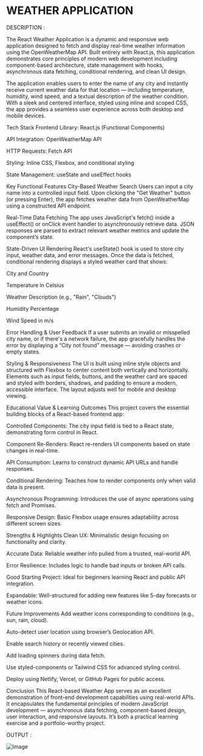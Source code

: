 # WEATHER APPLICATION

DESCRIPTION : 

The React Weather Application is a dynamic and responsive web application designed to fetch and display real-time weather information using the OpenWeatherMap API. Built entirely with React.js, this application demonstrates core principles of modern web development including component-based architecture, state management with hooks, asynchronous data fetching, conditional rendering, and clean UI design.

The application enables users to enter the name of any city and instantly receive current weather data for that location — including temperature, humidity, wind speed, and a textual description of the weather condition. With a sleek and centered interface, styled using inline and scoped CSS, the app provides a seamless user experience across both desktop and mobile devices.

Tech Stack
Frontend Library: React.js (Functional Components)

API Integration: OpenWeatherMap API

HTTP Requests: Fetch API

Styling: Inline CSS, Flexbox, and conditional styling

State Management: useState and useEffect hooks

Key Functional Features
City-Based Weather Search
Users can input a city name into a controlled input field. Upon clicking the "Get Weather" button (or pressing Enter), the app fetches weather data from OpenWeatherMap using a constructed API endpoint.

Real-Time Data Fetching
The app uses JavaScript's fetch() inside a useEffect() or onClick event handler to asynchronously retrieve data. JSON responses are parsed to extract relevant weather metrics and update the component’s state.

State-Driven UI Rendering
React's useState() hook is used to store city input, weather data, and error messages. Once the data is fetched, conditional rendering displays a styled weather card that shows:

City and Country

Temperature in Celsius

Weather Description (e.g., "Rain", "Clouds")

Humidity Percentage

Wind Speed in m/s

Error Handling & User Feedback
If a user submits an invalid or misspelled city name, or if there's a network failure, the app gracefully handles the error by displaying a “City not found” message — avoiding crashes or empty states.

Styling & Responsiveness
The UI is built using inline style objects and structured with Flexbox to center content both vertically and horizontally. Elements such as input fields, buttons, and the weather card are spaced and styled with borders, shadows, and padding to ensure a modern, accessible interface. The layout adjusts well for mobile and desktop viewing.

Educational Value & Learning Outcomes
This project covers the essential building blocks of a React-based frontend app:

Controlled Components: The city input field is tied to a React state, demonstrating form control in React.

Component Re-Renders: React re-renders UI components based on state changes in real-time.

API Consumption: Learns to construct dynamic API URLs and handle responses.

Conditional Rendering: Teaches how to render components only when valid data is present.

Asynchronous Programming: Introduces the use of async operations using fetch and Promises.

Responsive Design: Basic Flexbox usage ensures adaptability across different screen sizes.

Strengths & Highlights
Clean UX: Minimalistic design focusing on functionality and clarity.

Accurate Data: Reliable weather info pulled from a trusted, real-world API.

Error Resilience: Includes logic to handle bad inputs or broken API calls.

Good Starting Project: Ideal for beginners learning React and public API integration.

Expandable: Well-structured for adding new features like 5-day forecasts or weather icons.

Future Improvements
Add weather icons corresponding to conditions (e.g., sun, rain, cloud).

Auto-detect user location using browser’s Geolocation API.

Enable search history or recently viewed cities.

Add loading spinners during data fetch.

Use styled-components or Tailwind CSS for advanced styling control.

Deploy using Netlify, Vercel, or GitHub Pages for public access.

Conclusion
This React-based Weather App serves as an excellent demonstration of front-end development capabilities using real-world APIs. It encapsulates the fundamental principles of modern JavaScript development — asynchronous data fetching, component-based design, user interaction, and responsive layouts. It’s both a practical learning exercise and a portfolio-worthy project.

OUTPUT :

![Image](https://github.com/user-attachments/assets/9da3e58e-12b4-49e0-8334-10595e3c8bc8)

